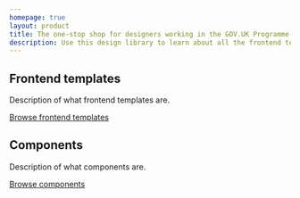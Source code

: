 ```yaml
---
homepage: true
layout: product
title: The one-stop shop for designers working in the GOV.UK Programme
description: Use this design library to learn about all the frontend templates and components that make-up GOV.UK.
---
```

<div class="govuk-grid-row">
  <section class="govuk-grid-column-one-half-from-desktop">
    <h2 class="govuk-heading-m govuk-!-margin-bottom-2">Frontend templates</h2>
    <p class="govuk-body">Description of what frontend templates are.</p>
    <p class="govuk-body govuk-!-margin-bottom-0">
        <a href="/frontend-templates" class="govuk-link govuk-!-font-weight-bold">Browse frontend templates</a>
    </p>
  </section>
  <section class="govuk-grid-column-one-half-from-desktop">
    <h2 class="govuk-heading-m govuk-!-margin-bottom-2">Components</h2>
    <p class="govuk-body">Description of what components are.</p>
    <p class="govuk-body govuk-!-margin-bottom-0">
        <a href="" class="govuk-link govuk-!-font-weight-bold">Browse components</a>
    </p>
  </section>
</div>